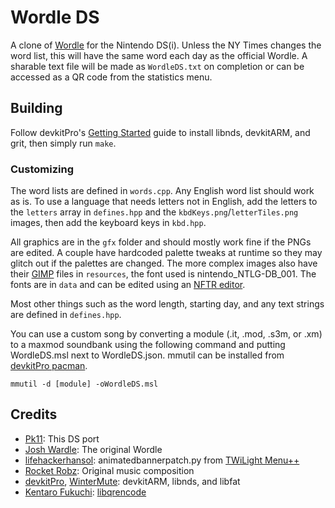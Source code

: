 # Wordle DS
A clone of [Wordle](https://www.nytimes.com/games/wordle/index.html) for the Nintendo DS(i). Unless the NY Times changes the word list, this will have the same word each day as the official Wordle. A sharable text file will be made as `WordleDS.txt` on completion or can be accessed as a QR code from the statistics menu.

## Building
Follow devkitPro's [Getting Started](https://devkitpro.org/wiki/Getting_Started) guide to install libnds, devkitARM, and grit, then simply run `make`.

### Customizing
The word lists are defined in `words.cpp`. Any English word list should work as is. To use a language that needs letters not in English, add the letters to the `letters` array in `defines.hpp` and the `kbdKeys.png`/`letterTiles.png` images, then add the keyboard keys in `kbd.hpp`.

All graphics are in the `gfx` folder and should mostly work fine if the PNGs are edited. A couple have hardcoded palette tweaks at runtime so they may glitch out if the palettes are changed. The more complex images also have their [GIMP](https://www.gimp.org) files in `resources`, the font used is nintendo_NTLG-DB_001. The fonts are in `data` and can be edited using an [NFTR editor](https://pk11.us/nftr-editor/).

Most other things such as the word length, starting day, and any text strings are defined in `defines.hpp`.

You can use a custom song by converting a module (.it, .mod, .s3m, or .xm) to a maxmod soundbank using the following command and putting WordleDS.msl next to WordleDS.json. mmutil can be installed from [devkitPro pacman](https://devkitpro.org/wiki/Getting_Started).

```
mmutil -d [module] -oWordleDS.msl
```

## Credits
- [Pk11](https://github.com/Epicmn11): This DS port
- [Josh Wardle](https://github.com/powerlanguage): The original Wordle
- [lifehackerhansol](https://github.com/lifehackerhansol): animatedbannerpatch.py from [TWiLight Menu++](https://github.com/DS-Homebrew/TWiLightMenu)
- [Rocket Robz](https://github.com/RocketRobz): Original music composition
- [devkitPro](https://github.com/devkitPro), [WinterMute](https://github.com/WinterMute): devkitARM, libnds, and libfat
- [Kentaro Fukuchi](https://github.com/fukuchi): [libqrencode](https://fukuchi.org/works/qrencode/index.html)
